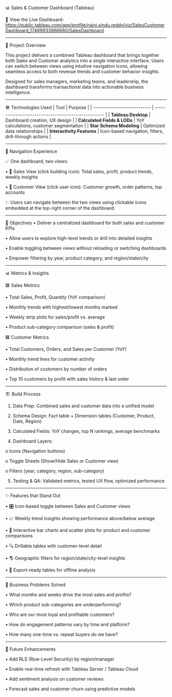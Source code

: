 📊 Sales & Customer Dashboard (Tableau)


🔗 View the Live Dashboard-
https://public.tableau.com/app/profile/naini.sindu.reddy/viz/SalesCustomerDashboard_17469933866880/SalesDashboard
________________________________________
📖 Project Overview

This project delivers a combined Tableau dashboard that brings together both Sales and Customer analytics into a single interactive interface. Users can switch between views using intuitive navigation icons, allowing seamless access to both revenue trends and customer behavior insights.


Designed for sales managers, marketing teams, and leadership, the dashboard transforms transactional data into actionable business intelligence.
________________________________________
🛠️ Technologies Used
| Tool                         | Purpose                                               |
| ---------------------------- | ----------------------------------------------------- |
| **Tableau Desktop**          | Dashboard creation, UX design                         |
| **Calculated Fields & LODs** | YoY calculations, customer segmentation               |
| **Star Schema Modeling**     | Optimized data relationships                          |
| **Interactivity Features**   | Icon-based navigation, filters, drill-through actions |

________________________________________
🧭 Navigation Experience

✅ One dashboard, two views:

•	🏢 Sales View (click building icon): Total sales, profit, product trends, weekly insights

•	👥 Customer View (click user icon): Customer growth, order patterns, top accounts

✨ Users can navigate between the two views using clickable icons embedded at the top-right corner of the dashboard.
________________________________________
🔑 Objectives
•	Deliver a centralized dashboard for both sales and customer KPIs

•	Allow users to explore high-level trends or drill into detailed insights

•	Enable toggling between views without reloading or switching dashboards

•	Empower filtering by year, product category, and region/state/city
________________________________________
📊 Metrics & Insights

🟦 Sales Metrics

•	Total Sales, Profit, Quantity (YoY comparison)

•	Monthly trends with highest/lowest months marked

•	Weekly strip plots for sales/profit vs. average

•	Product sub-category comparison (sales & profit)

🟩 Customer Metrics

•	Total Customers, Orders, and Sales per Customer (YoY)

•	Monthly trend lines for customer activity

•	Distribution of customers by number of orders

•	Top 10 customers by profit with sales history & last order
________________________________________
🏗️ Build Process

1.	Data Prep: Combined sales and customer data into a unified model
	
2.	Schema Design: Fact table + Dimension tables (Customer, Product, Date, Region)
	
3.	Calculated Fields: YoY changes, top N rankings, average benchmarks

4.	Dashboard Layers:
	
o	Icons (Navigation buttons)

o	Toggle Sheets (Show/Hide Sales or Customer view)

o	Filters (year, category, region, sub-category)

5.	Testing & QA: Validated metrics, tested UX flow, optimized performance
________________________________________
✨ Features that Stand Out

•	🎛️ Icon-based toggle between Sales and Customer views

•	📈 Weekly trend insights showing performance above/below average

•	🧩 Interactive bar charts and scatter plots for product and customer comparisons

•	🔍 Drillable tables with customer-level detail

•	🌎 Geographic filters for region/state/city-level insights

•	🧾 Export-ready tables for offline analysis
________________________________________
💼 Business Problems Solved

•	What months and weeks drive the most sales and profits?

•	Which product sub-categories are underperforming?

•	Who are our most loyal and profitable customers?

•	How do engagement patterns vary by time and platform?

•	How many one-time vs. repeat buyers do we have?
________________________________________
🚀 Future Enhancements

•	Add RLS (Row-Level Security) by region/manager

•	Enable real-time refresh with Tableau Server / Tableau Cloud

•	Add sentiment analysis on customer reviews

•	Forecast sales and customer churn using predictive models

